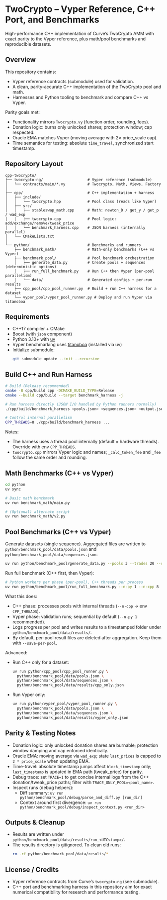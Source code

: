 # TwoCrypto – Vyper Reference, C++ Port, and Benchmarks

High-performance C++ implementation of Curve’s TwoCrypto AMM with exact parity to the Vyper reference, plus math/pool benchmarks and reproducible datasets.

## Overview

This repository contains:
- Vyper reference contracts (submodule) used for validation.
- A clean, parity-accurate C++ implementation of the TwoCrypto pool and math.
- Harnesses and Python tooling to benchmark and compare C++ vs Vyper.

Parity goals met:
- Functionality mirrors `Twocrypto.vy` (function order, rounding, fees).
- Donation logic: burns only unlocked shares; protection window; cap respected.
- Oracle EMA matches Vyper (moving average with 2× price_scale cap).
- Time semantics for testing: absolute `time_travel`, synchronized start timestamp.

## Repository Layout

```
cpp-twocrypto/
├── twocrypto-ng/                    # Vyper reference (submodule)
│   └── contracts/main/*.vy          # Twocrypto, Math, Views, Factory
│
├── cpp/                             # C++ implementation + harness
│   ├── include/
│   │   └── twocrypto.hpp            # Pool class (reads like Vyper)
│   ├── src/
│   │   ├── stableswap_math.cpp      # Math: newton_D / get_y / get_p / wad_exp
│   │   ├── twocrypto.cpp            # Pool logic: add/exchange/remove/tweak_price
│   │   └── benchmark_harness.cpp    # JSON harness (internally parallel)
│   └── CMakeLists.txt
│
└── python/                          # Benchmarks and runners
    ├── benchmark_math/              # Math-only benchmarks (C++ vs Vyper)
    ├── benchmark_pool/              # Pool benchmark orchestration
    │   ├── generate_data.py         # Create pools + sequences (deterministic options)
    │   ├── run_full_benchmark.py    # Run C++ then Vyper (per-pool parallelism)
    │   └── data/                    # Generated configs + per-run results
    ├── cpp_pool/cpp_pool_runner.py  # Build + run C++ harness for a dataset
    └── vyper_pool/vyper_pool_runner.py # Deploy and run Vyper via titanoboa
```

## Requirements

- C++17 compiler + CMake
- Boost (with `json` component)
- Python 3.10+ with [uv](https://github.com/astral-sh/uv)
- Vyper benchmarking uses [titanoboa](https://github.com/vyperlang/titanoboa) (installed via uv)
- Initialize submodule:
  ```bash
  git submodule update --init --recursive
  ```

## Build C++ and Run Harness

```bash
# Build (Release recommended)
cmake -B cpp/build cpp -DCMAKE_BUILD_TYPE=Release
cmake --build cpp/build --target benchmark_harness -j

# Run harness directly (JSON I/O handled by Python runners normally)
./cpp/build/benchmark_harness <pools.json> <sequences.json> <output.json>

# Control internal parallelism
CPP_THREADS=8 ./cpp/build/benchmark_harness ...
```

Notes:
- The harness uses a thread pool internally (default = hardware threads). Override with env `CPP_THREADS`.
- `twocrypto.cpp` mirrors Vyper logic and names; `_calc_token_fee` and `_fee` follow the same order and rounding.

## Math Benchmarks (C++ vs Vyper)

```bash
cd python
uv sync

# Basic math benchmark
uv run benchmark_math/main.py

# (Optional) alternate script
uv run benchmark_math/v2.py
```

## Pool Benchmarks (C++ vs Vyper)

Generate datasets (single sequence). Aggregated files are written to `python/benchmark_pool/data/pools.json` and `python/benchmark_pool/data/sequences.json`:
```bash
uv run python/benchmark_pool/generate_data.py --pools 3 --trades 20 --seed 42
```

Run full benchmark (C++ first, then Vyper):
```bash
# Python workers per phase (per-pool), C++ threads per process
uv run python/benchmark_pool/run_full_benchmark.py --n-py 1 --n-cpp 8
```

What this does:
- C++ phase: processes pools with internal threads (`--n-cpp` → env `CPP_THREADS`).
- Vyper phase: validation runs; sequential by default (`--n-py 1` recommended).
- Logs progress per pool and writes results to a timestamped folder under `python/benchmark_pool/data/results/`.
- By default, per-pool result files are deleted after aggregation. Keep them with `--save-per-pool`.

Advanced:
- Run C++ only for a dataset:
  ```bash
  uv run python/cpp_pool/cpp_pool_runner.py \
    python/benchmark_pool/data/pools.json \
    python/benchmark_pool/data/sequences.json \
    python/benchmark_pool/data/results/cpp_only.json
  ```
- Run Vyper only:
  ```bash
  uv run python/vyper_pool/vyper_pool_runner.py \
    python/benchmark_pool/data/pools.json \
    python/benchmark_pool/data/sequences.json \
    python/benchmark_pool/data/results/vyper_only.json
  ```

## Parity & Testing Notes

- Donation logic: only unlocked donation shares are burnable; protection window damping and cap enforced identically.
- Oracle EMA: moving average via `wad_exp`; state `last_prices` is capped to `2 * price_scale` when updating EMA.
- Time-travel: absolute timestamp jumps affect `block_timestamp` only; `last_timestamp` is updated in EMA path (tweak_price) for parity.
- Debug trace: set `TRACE=1` to get concise internal logs from the C++ donation/tweak_price paths; filter with `TRACE_ONLY_POOL=<pool_name>`.
- Inspect runs (debug helpers):
  - Diff summary: `uv run python/benchmark_pool/debug/parse_and_diff.py [run_dir]`
  - Context around first divergence: `uv run python/benchmark_pool/debug/inspect_context.py <run_dir>`

## Outputs & Cleanup

- Results are written under `python/benchmark_pool/data/results/run_<UTCstamp>/`.
- The results directory is gitignored. To clean old runs:
  ```bash
  rm -rf python/benchmark_pool/data/results/*
  ```

## License / Credits

- Vyper reference contracts from Curve’s `twocrypto-ng` (see submodule).
- C++ port and benchmarking harness in this repository aim for exact numerical compatibility for research and performance testing.
